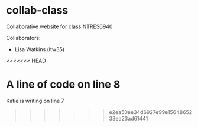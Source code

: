 # collab-class
Collaborative website for class NTRES6940

Collaborators:
- Lisa Watkins (ltw35)

<<<<<<< HEAD

A line of code on line 8
=======
Katie is writing on line 7 
>>>>>>> e2ea50ee34d6927e99e1564865233ea23ad61441
